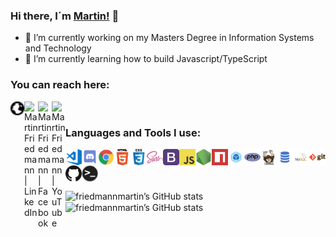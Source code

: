 ### Hi there, I´m [Martin!](http://martin.friedmann.cz) 👋

- 🔭 I’m currently working on my Masters Degree in Information Systems and Technology
- 🌱 I’m currently learning how to build Javascript/TypeScript

### You can reach here:

[<img align="left" alt="martin.friedmann.cz" width="22px" src="https://raw.githubusercontent.com/iconic/open-iconic/master/svg/globe.svg" />][website]
[<img align="left" alt="Martin Friedmann | LinkedIn" width="22px" src="https://cdn.jsdelivr.net/npm/simple-icons@v3/icons/linkedin.svg" />][linkedin]
[<img align="left" alt="Martin Friedmann | Facebook" width="22px" src="https://cdn.jsdelivr.net/npm/simple-icons@v3/icons/facebook.svg" />][facebook]
[<img align="left" alt="Martin Friedmann | YouTube" width="22px" src="https://cdn.jsdelivr.net/npm/simple-icons@v3/icons/youtube.svg" />][youtube]

<br />

### Languages and Tools I use:

<img align="left" alt="Visual Studio Code" width="26px" src="https://raw.githubusercontent.com/github/explore/80688e429a7d4ef2fca1e82350fe8e3517d3494d/topics/visual-studio-code/visual-studio-code.png" />
<img align="left" alt="Discord" width="26px" src="https://raw.githubusercontent.com/github/explore/80688e429a7d4ef2fca1e82350fe8e3517d3494d/topics/discord/discord.png" />
<img align="left" alt="Chrome" width="26px" src="https://raw.githubusercontent.com/github/explore/80688e429a7d4ef2fca1e82350fe8e3517d3494d/topics/chrome/chrome.png" />
<img align="left" alt="HTML5" width="26px" src="https://raw.githubusercontent.com/github/explore/80688e429a7d4ef2fca1e82350fe8e3517d3494d/topics/html/html.png" />
<img align="left" alt="CSS3" width="26px" src="https://raw.githubusercontent.com/github/explore/80688e429a7d4ef2fca1e82350fe8e3517d3494d/topics/css/css.png" />
<img align="left" alt="Sass" width="26px" src="https://raw.githubusercontent.com/github/explore/80688e429a7d4ef2fca1e82350fe8e3517d3494d/topics/sass/sass.png" />
<img align="left" alt="Bootstrap" width="26px" src="https://raw.githubusercontent.com/github/explore/80688e429a7d4ef2fca1e82350fe8e3517d3494d/topics/bootstrap/bootstrap.png" />
<img align="left" alt="JavaScript" width="26px" src="https://raw.githubusercontent.com/github/explore/80688e429a7d4ef2fca1e82350fe8e3517d3494d/topics/javascript/javascript.png" />
<img align="left" alt="Node.js" width="26px" src="https://raw.githubusercontent.com/github/explore/80688e429a7d4ef2fca1e82350fe8e3517d3494d/topics/nodejs/nodejs.png" />
<img align="left" alt="NPM" width="26px" src="https://raw.githubusercontent.com/github/explore/80688e429a7d4ef2fca1e82350fe8e3517d3494d/topics/npm/npm.png" />
<img align="left" alt="Webpack" width="26px" src="https://raw.githubusercontent.com/github/explore/80688e429a7d4ef2fca1e82350fe8e3517d3494d/topics/webpack/webpack.png" />
<img align="left" alt="PHP" width="26px" src="https://raw.githubusercontent.com/github/explore/80688e429a7d4ef2fca1e82350fe8e3517d3494d/topics/php/php.png" />
<img align="left" alt="Composer" width="26px" src="https://raw.githubusercontent.com/github/explore/80688e429a7d4ef2fca1e82350fe8e3517d3494d/topics/composer/composer.png" />
<img align="left" alt="SQL" width="26px" src="https://raw.githubusercontent.com/github/explore/80688e429a7d4ef2fca1e82350fe8e3517d3494d/topics/sql/sql.png" />
<img align="left" alt="MySQL" width="26px" src="https://raw.githubusercontent.com/github/explore/80688e429a7d4ef2fca1e82350fe8e3517d3494d/topics/mysql/mysql.png" />
<img align="left" alt="Git" width="26px" src="https://raw.githubusercontent.com/github/explore/80688e429a7d4ef2fca1e82350fe8e3517d3494d/topics/git/git.png" />
<img align="left" alt="GitHub" width="26px" src="https://raw.githubusercontent.com/github/explore/78df643247d429f6cc873026c0622819ad797942/topics/github/github.png" />
<img align="left" alt="Terminal" width="26px" src="https://raw.githubusercontent.com/github/explore/80688e429a7d4ef2fca1e82350fe8e3517d3494d/topics/terminal/terminal.png" />

<br />
<br />
<br />

<img align="center" alt="friedmannmartin’s GitHub stats" src="https://github-readme-stats.vercel.app/api?username=friedmannmartin&hide=stars&count_private=true&show_icons=true"/> <img align="center" alt="friedmannmartin’s GitHub stats" src="https://github-readme-stats.vercel.app/api/top-langs/?username=friedmannmartin&layout=compact"/>

[website]: https://martin.friedmann.cz
[linkedin]: https://linkedin.com/in/martin-friedmann/
[facebook]: https://www.facebook.com/martin.friedmann/
[youtube]: https://www.youtube.com/c/MartinFriedmannHunter/
